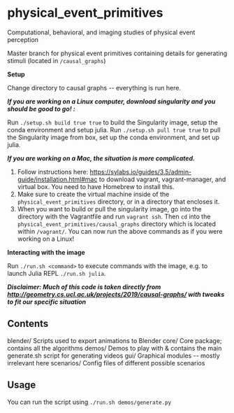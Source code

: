 # physical_event_primitives
Computational, behavioral, and imaging studies of physical event perception

Master branch for physical event primitives containing details for generating stimuli (located in `/causal_graphs`)

**Setup**

Change directory to causal graphs -- everything is run here.

***If you are working on a Linux computer, download singularity and you should be good to go! :***

Run `./setup.sh build true true` to build the Singularity image, setup the conda environment and setup julia.
Run `./setup.sh pull true true` to pull the Singularity image from box, set up the conda environment, and set up julia.

***If you are working on a Mac, the situation is more complicated.***

1. Follow instructions here: https://sylabs.io/guides/3.5/admin-guide/installation.html#mac to download vagrant, vagrant-manager, and virtual box. You need to have Homebrew to install this. 
2. Make sure to create the virtual machine inside of the `physical_event_primitives` directory, or in a directory that encloses it. 
3. When you want to build or pull the singularity image, go into the directory with the Vagrantfile and run `vagrant ssh`. Then `cd` into the `physical_event_primitives/causal_graphs` directory which is located within `/vagrant/`. You can now run the above commands as if you were working on a Linux!

**Interacting with the image**

Run `./run.sh <command>` to execute commands with the image, e.g. to launch Julia REPL `./run.sh julia`.



***Disclaimer: Much of this code is taken directly from http://geometry.cs.ucl.ac.uk/projects/2019/causal-graphs/ with tweaks to fit our specific situation***

Contents
--------
blender/                   Scripts used to export animations to Blender
core/                      Core package; contains all the algorithms
demos/                     Demos to play with & contains the main generate.sh script for generating videos
gui/                       Graphical modules -- mostly irrelevant here
scenarios/                 Config files of different possible scenarios


Usage
-----
You can run the script using `./run.sh demos/generate.py`
